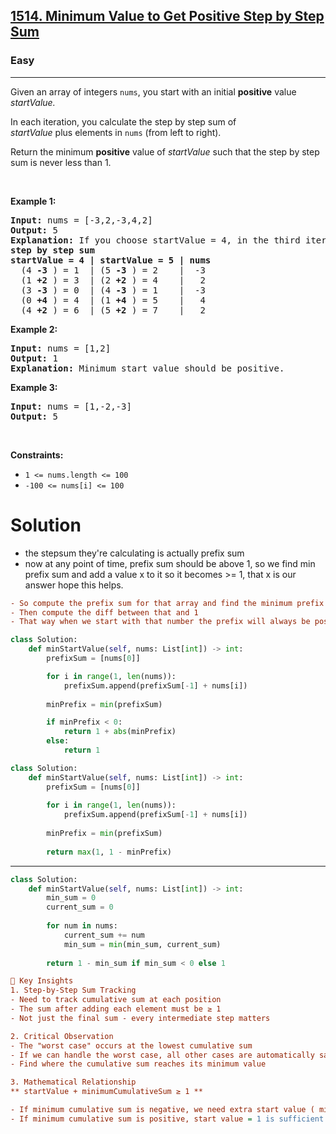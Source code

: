 <h2><a href="https://leetcode.com/problems/minimum-value-to-get-positive-step-by-step-sum">1514. Minimum Value to Get Positive Step by Step Sum</a></h2><h3>Easy</h3><hr><p>Given an array of integers&nbsp;<code>nums</code>, you start with an initial <strong>positive</strong> value <em>startValue</em><em>.</em></p>

<p>In each iteration, you calculate the step by step sum of <em>startValue</em>&nbsp;plus&nbsp;elements in <code>nums</code>&nbsp;(from left to right).</p>

<p>Return the minimum <strong>positive</strong> value of&nbsp;<em>startValue</em> such that the step by step sum is never less than 1.</p>

<p>&nbsp;</p>
<p><strong class="example">Example 1:</strong></p>

<pre>
<strong>Input:</strong> nums = [-3,2,-3,4,2]
<strong>Output:</strong> 5
<strong>Explanation: </strong>If you choose startValue = 4, in the third iteration your step by step sum is less than 1.
<strong>step by step sum</strong>
<strong>startValue = 4 | startValue = 5 | nums</strong>
  (4 <strong>-3</strong> ) = 1  | (5 <strong>-3</strong> ) = 2    |  -3
  (1 <strong>+2</strong> ) = 3  | (2 <strong>+2</strong> ) = 4    |   2
  (3 <strong>-3</strong> ) = 0  | (4 <strong>-3</strong> ) = 1    |  -3
  (0 <strong>+4</strong> ) = 4  | (1 <strong>+4</strong> ) = 5    |   4
  (4 <strong>+2</strong> ) = 6  | (5 <strong>+2</strong> ) = 7    |   2
</pre>

<p><strong class="example">Example 2:</strong></p>

<pre>
<strong>Input:</strong> nums = [1,2]
<strong>Output:</strong> 1
<strong>Explanation:</strong> Minimum start value should be positive. 
</pre>

<p><strong class="example">Example 3:</strong></p>

<pre>
<strong>Input:</strong> nums = [1,-2,-3]
<strong>Output:</strong> 5
</pre>

<p>&nbsp;</p>
<p><strong>Constraints:</strong></p>

<ul>
	<li><code>1 &lt;= nums.length &lt;= 100</code></li>
	<li><code>-100 &lt;= nums[i] &lt;= 100</code></li>
</ul>

# Solution 
* the stepsum they're calculating is actually prefix sum
* now at any point of time, prefix sum should be above 1, so we find min prefix sum and add a value x to it so it becomes >= 1, that x is our answer
hope this helps.

```ini
- So compute the prefix sum for that array and find the minimum prefix sum in that
- Then compute the diff between that and 1 
- That way when we start with that number the prefix will always be positive.
```
```python
class Solution:
    def minStartValue(self, nums: List[int]) -> int:
        prefixSum = [nums[0]]

        for i in range(1, len(nums)):
            prefixSum.append(prefixSum[-1] + nums[i])
        
        minPrefix = min(prefixSum)

        if minPrefix < 0:
            return 1 + abs(minPrefix)
        else:
            return 1
```

```python
class Solution:
    def minStartValue(self, nums: List[int]) -> int:
        prefixSum = [nums[0]]
    
        for i in range(1, len(nums)):
            prefixSum.append(prefixSum[-1] + nums[i])
        
        minPrefix = min(prefixSum)
        
        return max(1, 1 - minPrefix)
```            
---
```python
class Solution:
    def minStartValue(self, nums: List[int]) -> int:
        min_sum = 0
        current_sum = 0
        
        for num in nums:
            current_sum += num
            min_sum = min(min_sum, current_sum)
        
        return 1 - min_sum if min_sum < 0 else 1
```

```ini
🧠 Key Insights
1. Step-by-Step Sum Tracking
- Need to track cumulative sum at each position
- The sum after adding each element must be ≥ 1
- Not just the final sum - every intermediate step matters

2. Critical Observation
- The "worst case" occurs at the lowest cumulative sum
- If we can handle the worst case, all other cases are automatically satisfied
- Find where the cumulative sum reaches its minimum value

3. Mathematical Relationship
** startValue + minimumCumulativeSum ≥ 1 **

- If minimum cumulative sum is negative, we need extra start value ( minPrefix + x = 1) compute x
- If minimum cumulative sum is positive, start value = 1 is sufficient
```

